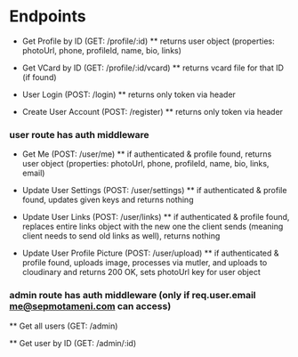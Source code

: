 # Endpoints

- Get Profile by ID (GET: /profile/:id)
  \*\* returns user object (properties: photoUrl, phone, profileId, name, bio, links)

- Get VCard by ID (GET: /profile/:id/vcard)
  \*\* returns vcard file for that ID (if found)

- User Login (POST: /login)
  \*\* returns only token via header

- Create User Account (POST: /register)
  \*\* returns only token via header

### user route has auth middleware

- Get Me (POST: /user/me)
  \*\* if authenticated & profile found, returns user object (properties: photoUrl, phone, profileId, name, bio, links, email)

- Update User Settings (POST: /user/settings)
  \*\* if authenticated & profile found, updates given keys and returns nothing

- Update User Links (POST: /user/links)
  \*\* if authenticated & profile found, replaces entire links object with the new one the client sends (meaning client needs to send old links as well), returns nothing

- Update User Profile Picture (POST: /user/upload)
  \*\* if authenticated & profile found, uploads image, processes via mutler, and uploads to cloudinary and returns 200 OK, sets photoUrl key for user object

### admin route has auth middleware (only if req.user.email me@sepmotameni.com can access)

\*\* Get all users (GET: /admin)

\*\* Get user by ID (GET: /admin/:id)
